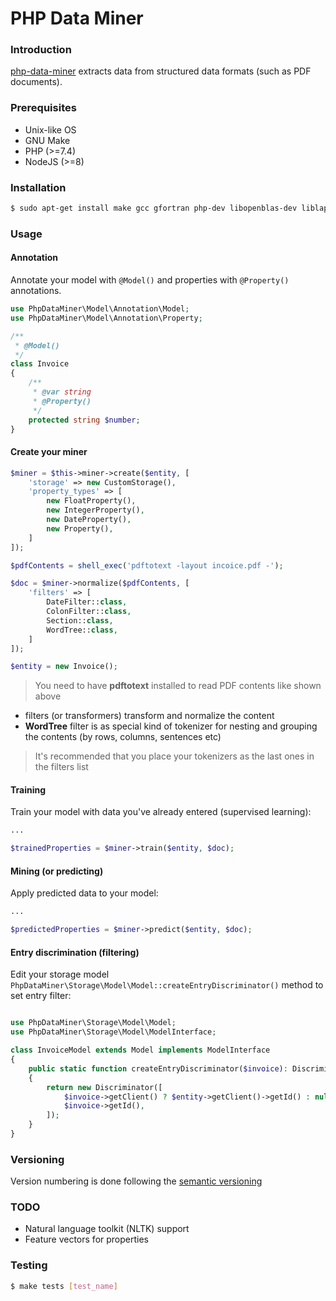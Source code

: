 PHP Data Miner
============

### Introduction

[php-data-miner](https://github.com/apajo/php-data-miner) extracts data
from structured data formats (such as PDF documents). 

### Prerequisites

* Unix-like OS
* GNU Make
* PHP (>=7.4)
* NodeJS (>=8)

### Installation

```bash 
$ sudo apt-get install make gcc gfortran php-dev libopenblas-dev liblapacke-dev re2c build-essential
```

### Usage

#### Annotation

Annotate your model with `@Model()` and properties with `@Property()` annotations.

```php
use PhpDataMiner\Model\Annotation\Model;
use PhpDataMiner\Model\Annotation\Property;

/**
 * @Model()
 */
class Invoice
{
    /**
     * @var string
     * @Property()
     */
    protected string $number;
}
```


#### Create your miner

```php
$miner = $this->miner->create($entity, [
    'storage' => new CustomStorage(),
    'property_types' => [
        new FloatProperty(),
        new IntegerProperty(),
        new DateProperty(),
        new Property(),
    ]
]);

$pdfContents = shell_exec('pdftotext -layout incoice.pdf -');

$doc = $miner->normalize($pdfContents, [
    'filters' => [
        DateFilter::class,
        ColonFilter::class,
        Section::class,
        WordTree::class,
    ]
]);

$entity = new Invoice();
```

> You need to have __pdftotext__ installed to read PDF contents like shown above 

* filters (or transformers) transform and normalize the content
* __WordTree__ filter is as special kind of tokenizer for nesting and grouping the contents (by rows, columns, sentences etc)

> It's recommended that you place your tokenizers as the last ones in the filters list

#### Training

Train your model with data you've already entered (supervised learning):

```php
...

$trainedProperties = $miner->train($entity, $doc);
```

#### Mining (or predicting)

Apply predicted data to your model:

```php
...

$predictedProperties = $miner->predict($entity, $doc);
```

#### Entry discrimination (filtering)

Edit your storage model `PhpDataMiner\Storage\Model\Model::createEntryDiscriminator()` method to set entry filter:

```php

use PhpDataMiner\Storage\Model\Model;
use PhpDataMiner\Storage\Model\ModelInterface;

class InvoiceModel extends Model implements ModelInterface
{
    public static function createEntryDiscriminator($invoice): DiscriminatorInterface
    {
        return new Discriminator([
            $invoice->getClient() ? $entity->getClient()->getId() : null,
            $invoice->getId(),
        ]);
    }
}
```

### Versioning

Version numbering is done following the [semantic versioning](https://semver.org/) 

### TODO

* Natural language toolkit (NLTK) support 
* Feature vectors for properties

### Testing

```bash 
$ make tests [test_name]
```
